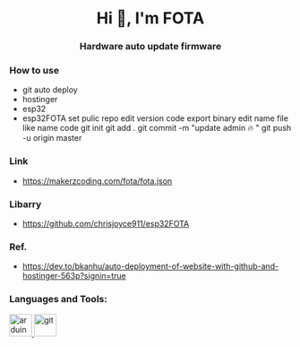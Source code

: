 <h1 align="center">Hi 👋, I'm FOTA</h1>
<h3 align="center">Hardware auto update firmware</h3>

<h3 align="left">How to use</h3>
<p align="left">
</p>

- git auto deploy 
- hostinger 
- esp32 
- esp32FOTA
set pulic repo
edit version code export binary
edit name file like name code
git init
git add .
git commit -m "update admin :fire: "
git push -u origin master


<h3 align="left">Link</h3>
<p align="left">
</p>

- https://makerzcoding.com/fota/fota.json

<h3 align="left">Libarry</h3>
<p align="left">
</p>

- https://github.com/chrisjoyce911/esp32FOTA

<h3 align="left">Ref.</h3>
<p align="left">
</p>

- https://dev.to/bkanhu/auto-deployment-of-website-with-github-and-hostinger-563p?signin=true


<h3 align="left">Languages and Tools:</h3>
<p align="left"> <a href="https://www.arduino.cc/" target="_blank" rel="noreferrer"> <img src="https://cdn.worldvectorlogo.com/logos/arduino-1.svg" alt="arduino" width="40" height="40"/> </a> <a href="https://git-scm.com/" target="_blank" rel="noreferrer"> <img src="https://www.vectorlogo.zone/logos/git-scm/git-scm-icon.svg" alt="git" width="40" height="40"/> </a> </p>

